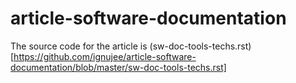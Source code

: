 # article-software-documentation

The source code for the article is 
(sw-doc-tools-techs.rst)
[https://github.com/ignujee/article-software-documentation/blob/master/sw-doc-tools-techs.rst]
